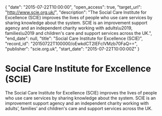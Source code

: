 {
  "date": "2015-07-22T10:00:00", 
  "open_access": true, 
  "target_url": "http://www.scie.org.uk/", 
  "description": "The Social Care Institute for Excellence (SCIE) improves the lives of people who use care services by sharing knowledge about the system. SCIE is an improvement support agency and an independent charity working with adults\u2019, families\u2019 and children's care and support services across the UK.", 
  "end_date": null, 
  "title": "Social Care Institute for Excellence (SCIE)", 
  "record_id": "20150722T100000/oEwkdCT2IEFclVMzb70FaQ==", 
  "publisher": "scie.org.uk", 
  "start_date": "2015-07-22T10:00:00Z"
}

# Social Care Institute for Excellence (SCIE)

The Social Care Institute for Excellence (SCIE) improves the lives of people who use care services by sharing knowledge about the system. SCIE is an improvement support agency and an independent charity working with adults’, families’ and children's care and support services across the UK.